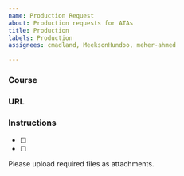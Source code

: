 ```yaml
---
name: Production Request
about: Production requests for ATAs
title: Production
labels: Production
assignees: cmadland, MeeksonHundoo, meher-ahmed

---
```


### Course

### URL

### Instructions
- [ ]
- [ ]

Please upload required files as attachments.
